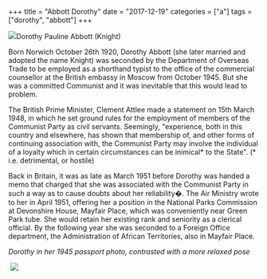 +++
title = "Abbott Dorothy"
date = "2017-12-19"
categories = ["a"]
tags = ["dorothy", "abbott"]
+++

![](https://grahamstevenson.me.uk/wp-content/uploads/2008/09/Abbott-Knight-Dorothy-PASSPORT-PIC-1945.jpg)Dorothy Pauline Abbott (Knight)

Born Norwich October 26th 1920, Dorothy Abbott (she later married and adopted the name Knight) was seconded by the Department of Overseas Trade to be employed as a shorthand typist to the office of the commercial counsellor at the British embassy in Moscow from October 1945. But she was a committed Communist and it was inevitable that this would lead to problem.

The British Prime Minister, Clement Attlee made a statement on 15th March 1948, in which he set ground rules for the employment of members of the Communist Party as civil servants. Seemingly, "experience, both in this country and elsewhere, has shown that membership of, and other forms of continuing association with, the Communist Party may involve the individual of a loyalty which in certain circumstances can be inimical\* to the State". (\* i.e. detrimental, or hostile)

Back in Britain, it was as late as March 1951 before Dorothy was handed a memo that charged that she was associated with the Communist Party in such a way as to cause doubts about her reliability�. The Air Ministry wrote to her in April 1951, offering her a position in the National Parks Commission at Devonshire House, Mayfair Place, which was conveniently near Green Park tube. She would retain her existing rank and seniority as a clerical official. By the following year she was seconded to a Foreign Office department, the Administration of African Territories, also in Mayfair Place.

_Dorothy in her 1945 passport photo, contrasted with a more relaxed pose_ 

 ![](https://grahamstevenson.me.uk/wp-content/uploads/2008/09/Abbott-Knight-Dorothy.jpg)

